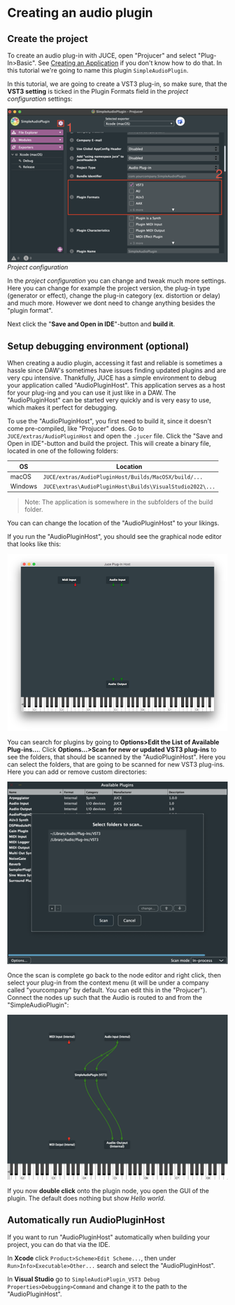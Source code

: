# Creating an audio plugin

## Create the project
To create an audio plug-in with JUCE, open "Projucer" and select "Plug-In>Basic". See [Creating an Application](/getting_started/installation/#creating-an-application) if you don't know how to do that. In this tutorial we're going to name this plugin `SimpleAudioPlugin`.

In this tutorial, we are going to create a VST3 plug-in, so make sure, that the **VST3 setting** is ticked in the Plugin Formats field in the *project configuration* settings:

![project configuration screenshot](images/creating_an_audio_plugin/project_configuration_screenshot.png)
*Project configuration*

In the *project configuration* you can change and tweak much more settings. Here you can change for example the project version, the plug-in type (generator or effect), change the plug-in category (ex. distortion or delay) and much more. However we dont need to change anything besides the "plugin format".

Next click the "**Save and Open in IDE**"-button and **build it**.

## Setup debugging environment (optional)
When creating a audio plugin, accessing it fast and reliable is sometimes a hassle since DAW's sometimes have issues finding updated plugins and are very cpu intensive. Thankfully, JUCE has a simple environment to debug your application called "AudioPluginHost". This application serves as a host for your plug-ing and you can use it just like in a DAW. The "AudioPluginHost" can be started very quickly and is very easy to use, which makes it perfect for debugging.

To use the "AudioPluginHost", you first need to build it, since it doesn't come pre-compiled, like "Projucer" does. Go to `JUCE/extras/AudioPluginHost` and open the `.jucer` file. Click the "Save and Open in IDE"-button and build the project. This will create a binary file, located in one of the following folders:

| OS | Location |
| --- | --- |
| macOS  | `JUCE/extras/AudioPluginHost/Builds/MacOSX/build/...`
| Windows | `JUCE\extras\AudioPluginHost\Builds\VisualStudio2022\...`|

>Note: The application is somewhere in the subfolders of the build folder.

You can can change the location of the "AudioPluginHost" to your likings.

If you run the "AudioPluginHost", you should see the graphical node editor that looks like this:

![graphical node_editor screenshot](images/creating_an_audio_plugin/graphical_node_editor_screenshot.png)

You can search for plugins by going to **Options>Edit the List of Available Plug-ins...**. Click **Options...>Scan for new or updated VST3 plug-ins** to see the folders, that should be scanned by the "AudioPluginHost". Here you can select the folders, that are going to be scanned for new VST3 plug-ins. Here you can add or remove custom directories:

![folders to be scanned screenshot](images/creating_an_audio_plugin/folders_to_be_scanned_screenshot.png)

Once the scan is complete go back to the node editor and right click, then select your plug-in from the context menu (it will be under a company called "yourcompany" by default. You can edit this in the "Projucer"). Connect the nodes up such that the Audio is routed to and from the "SimpleAudioPlugin":

![routings screenshot](images/creating_an_audio_plugin/routings_screenshot.png)

If you now **double click** onto the plugin node, you open the GUI of the plugin. The default does nothing but show *Hello world*.


## Automatically run AudioPluginHost
If you want to run "AudioPluginHost" automatically when building your project, you can do that via the IDE. 

In **Xcode** click `Product>Scheme>Edit Scheme...`, then under `Run>Info>Executable>Other...` search and select the "AudioPluginHost".

In **Visual Studio** go to `SimpleAudioPlugin_VST3 Debug Properties>Debugging>Command` and change it to the path to the "AudioPluginHost".